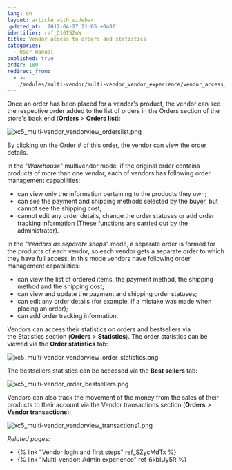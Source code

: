 ```yaml
---
lang: en
layout: article_with_sidebar
updated_at: '2017-04-27 21:05 +0400'
identifier: ref_Q16T5ZnW
title: Vendor access to orders and statistics
categories:
  - User manual
published: true
order: 180
redirect_from:
  - >-
    /modules/multi-vendor/multi-vendor_vendor_experience/vendor_access_to_orders_and_statistics.html
---
```



Once an order has been placed for a vendor's product, the vendor can see the respective order added to the list of orders in the Orders section of the store's back end (**Orders** > **Orders list**):

![xc5_multi-vendor_vendorview_orderslist.png]({{site.baseurl}}/attachments/ref_Q16T5ZnW/xc5_multi-vendor_vendorview_orderslist.png)

By clicking on the Order # of this order, the vendor can view the order details.

In the "_Warehouse_" multivendor mode, if the original order contains products of more than one vendor, each of vendors has following order management capabilities:

*   can view only the information pertaining to the products they own;
*   can see the payment and shipping methods selected by the buyer, but cannot see the shipping cost;
*   cannot edit any order details, change the order statuses or add order tracking information (These functions are carried out by the administrator).

In the "_Vendors as separate shops_" mode, a separate order is formed for the products of each vendor, so each vendor gets a separate order to which they have full access. In this mode vendors have following order management capabilities:

*   can view the list of ordered items, the payment method, the shipping method and the shipping cost;
*   can view and update the payment and shipping order statuses;
*   can edit any order details (for example, if a mistake was made when placing an order);
*   can add order tracking information.

Vendors can access their statistics on orders and bestsellers via the Statistics section (**Orders** > **Statistics**). The order statistics can be viewed via the **Order statistics** tab:

![xc5_multi-vendor_vendorview_order_statistics.png]({{site.baseurl}}/attachments/ref_Q16T5ZnW/xc5_multi-vendor_vendorview_order_statistics.png)

The bestsellers statistics can be accessed via the **Best sellers** tab:

![xc5_multi-vendor_order_bestsellers.png]({{site.baseurl}}/attachments/ref_Q16T5ZnW/xc5_multi-vendor_order_bestsellers.png)

Vendors can also track the movement of the money from the sales of their products to their account via the Vendor transactions section (**Orders** > **Vendor transactions**):

![xc5_multi-vendor_vendorview_transactions1.png]({{site.baseurl}}/attachments/ref_Q16T5ZnW/xc5_multi-vendor_vendorview_transactions1.png)


_Related pages:_

*   {% link "Vendor login and first steps" ref_SZycMdTx %}
*   {% link "Multi-vendor: Admin experience" ref_6kbIUy5R %}
